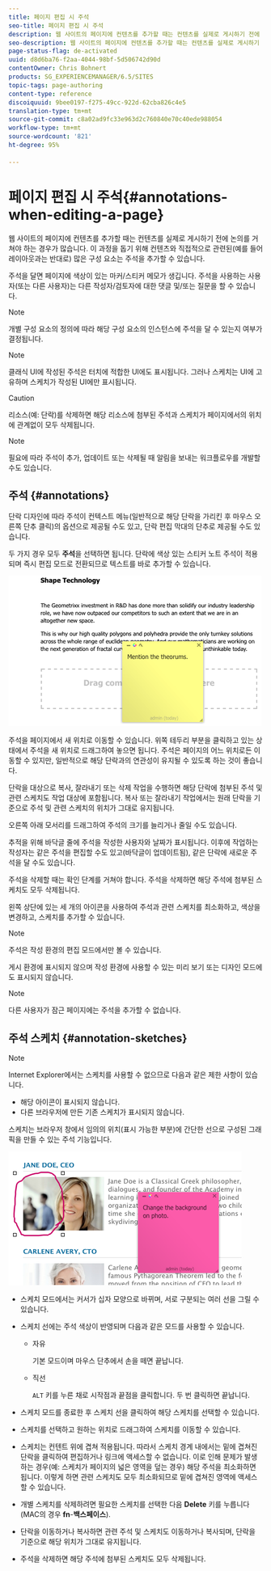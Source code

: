 ```yaml
---
title: 페이지 편집 시 주석
seo-title: 페이지 편집 시 주석
description: 웹 사이트의 페이지에 컨텐츠를 추가할 때는 컨텐츠를 실제로 게시하기 전에 논의를 거쳐야 하는 경우가 많습니다. 이 문서를 보완하기 위해 컨텐츠와 직접 관련된 많은 구성 요소를 사용하여 주석을 추가할 수 있습니다.
seo-description: 웹 사이트의 페이지에 컨텐츠를 추가할 때는 컨텐츠를 실제로 게시하기 전에 논의를 거쳐야 하는 경우가 많습니다. 이 문서를 보완하기 위해 컨텐츠와 직접 관련된 많은 구성 요소를 사용하여 주석을 추가할 수 있습니다.
page-status-flag: de-activated
uuid: d8d6ba76-f2aa-4044-98bf-5d506742d90d
contentOwner: Chris Bohnert
products: SG_EXPERIENCEMANAGER/6.5/SITES
topic-tags: page-authoring
content-type: reference
discoiquuid: 9bee0197-f275-49cc-922d-62cba826c4e5
translation-type: tm+mt
source-git-commit: c8a02ad9fc33e963d2c760840e70c40ede988054
workflow-type: tm+mt
source-wordcount: '821'
ht-degree: 95%

---
```



# 페이지 편집 시 주석{#annotations-when-editing-a-page}

웹 사이트의 페이지에 컨텐츠를 추가할 때는 컨텐츠를 실제로 게시하기 전에 논의를 거쳐야 하는 경우가 많습니다. 이 과정을 돕기 위해 컨텐츠와 직접적으로 관련된(예를 들어 레이아웃과는 반대로) 많은 구성 요소는 주석을 추가할 수 있습니다.

주석을 달면 페이지에 색상이 있는 마커/스티커 메모가 생깁니다. 주석을 사용하는 사용자(또는 다른 사용자)는 다른 작성자/검토자에 대한 댓글 및/또는 질문을 할 수 있습니다.

>[!NOTE]
>
>개별 구성 요소의 정의에 따라 해당 구성 요소의 인스턴스에 주석을 달 수 있는지 여부가 결정됩니다.

>[!NOTE]
>
>클래식 UI에 작성된 주석은 터치에 적합한 UI에도 표시됩니다. 그러나 스케치는 UI에 고유하며 스케치가 작성된 UI에만 표시됩니다.

>[!CAUTION]
>
>리소스(예: 단락)를 삭제하면 해당 리소스에 첨부된 주석과 스케치가 페이지에서의 위치에 관계없이 모두 삭제됩니다.

>[!NOTE]
>
>필요에 따라 주석이 추가, 업데이트 또는 삭제될 때 알림을 보내는 워크플로우를 개발할 수도 있습니다.

## 주석 {#annotations}

단락 디자인에 따라 주석이 컨텍스트 메뉴(일반적으로 해당 단락을 가리킨 후 마우스 오른쪽 단추 클릭)의 옵션으로 제공될 수도 있고, 단락 편집 막대의 단추로 제공될 수도 있습니다.

두 가지 경우 모두 **주석**&#x200B;을 선택하면 됩니다. 단락에 색상 있는 스티커 노트 주석이 적용되며 즉시 편집 모드로 전환되므로 텍스트를 바로 추가할 수 있습니다.

![chlimage_1-137](assets/chlimage_1-137.png)

주석을 페이지에서 새 위치로 이동할 수 있습니다. 위쪽 테두리 부분을 클릭하고 있는 상태에서 주석을 새 위치로 드래그하여 놓으면 됩니다. 주석은 페이지의 어느 위치로든 이동할 수 있지만, 일반적으로 해당 단락과의 연관성이 유지될 수 있도록 하는 것이 좋습니다.

단락을 대상으로 복사, 잘라내기 또는 삭제 작업을 수행하면 해당 단락에 첨부된 주석 및 관련 스케치도 작업 대상에 포함됩니다. 복사 또는 잘라내기 작업에서는 원래 단락을 기준으로 주석 및 관련 스케치의 위치가 그대로 유지됩니다.

오른쪽 아래 모서리를 드래그하여 주석의 크기를 늘리거나 줄일 수도 있습니다.

추적을 위해 바닥글 줄에 주석을 작성한 사용자와 날짜가 표시됩니다. 이후에 작업하는 작성자는 같은 주석을 편집할 수도 있고(바닥글이 업데이트됨), 같은 단락에 새로운 주석을 달 수도 있습니다.

주석을 삭제할 때는 확인 단계를 거쳐야 합니다. 주석을 삭제하면 해당 주석에 첨부된 스케치도 모두 삭제됩니다.

왼쪽 상단에 있는 세 개의 아이콘을 사용하여 주석과 관련 스케치를 최소화하고, 색상을 변경하고, 스케치를 추가할 수 있습니다.

>[!NOTE]
>
>주석은 작성 환경의 편집 모드에서만 볼 수 있습니다.
>
>게시 환경에 표시되지 않으며 작성 환경에 사용할 수 있는 미리 보기 또는 디자인 모드에도 표시되지 않습니다.

>[!NOTE]
>
>다른 사용자가 잠근 페이지에는 주석을 추가할 수 없습니다.

## 주석 스케치 {#annotation-sketches}

>[!NOTE]
>
>Internet Explorer에서는 스케치를 사용할 수 없으므로 다음과 같은 제한 사항이 있습니다.
>
>* 해당 아이콘이 표시되지 않습니다.
>* 다른 브라우저에 만든 기존 스케치가 표시되지 않습니다.

>



스케치는 브라우저 창에서 임의의 위치(표시 가능한 부분)에 간단한 선으로 구성된 그래픽을 만들 수 있는 주석 기능입니다.

![chlimage_1-138](assets/chlimage_1-138.png)

* 스케치 모드에서는 커서가 십자 모양으로 바뀌며, 서로 구분되는 여러 선을 그릴 수 있습니다.
* 스케치 선에는 주석 색상이 반영되며 다음과 같은 모드를 사용할 수 있습니다.

   * 자유

      기본 모드이며 마우스 단추에서 손을 떼면 끝납니다.

   * 직선

      `ALT` 키를 누른 채로 시작점과 끝점을 클릭합니다. 두 번 클릭하면 끝납니다.

* 스케치 모드를 종료한 후 스케치 선을 클릭하여 해당 스케치를 선택할 수 있습니다.
* 스케치를 선택하고 원하는 위치로 드래그하여 스케치를 이동할 수 있습니다.
* 스케치는 컨텐트 위에 겹쳐 적용됩니다. 따라서 스케치 경계 내에서는 밑에 겹쳐진 단락을 클릭하여 편집하거나 링크에 액세스할 수 없습니다. 이로 인해 문제가 발생하는 경우(예: 스케치가 페이지의 넓은 영역을 덮는 경우) 해당 주석을 최소화하면 됩니다. 이렇게 하면 관련 스케치도 모두 최소화되므로 밑에 겹쳐진 영역에 액세스할 수 있습니다.
* 개별 스케치를 삭제하려면 필요한 스케치를 선택한 다음 **Delete** 키를 누릅니다(MAC의 경우 **fn**-**백스페이스**).

* 단락을 이동하거나 복사하면 관련 주석 및 스케치도 이동하거나 복사되며, 단락을 기준으로 해당 위치가 그대로 유지됩니다.
* 주석을 삭제하면 해당 주석에 첨부된 스케치도 모두 삭제됩니다.

